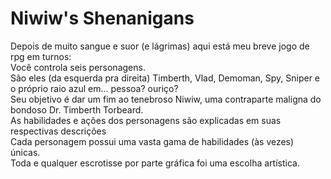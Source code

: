 # Niwiw's Shenanigans
Depois de muito sangue e suor (e lágrimas) aqui está meu breve jogo de rpg em turnos:  
Você controla seis personagens.  
São eles (da esquerda pra direita) Timberth, Vlad, Demoman, Spy, Sniper e o próprio raio azul em... pessoa? ouriço?  
Seu objetivo é dar um fim ao tenebroso Niwiw, uma contraparte maligna do bondoso Dr. Timberth Torbeard.  
As habilidades e ações dos personagens são explicadas em suas respectivas descrições  
Cada personagem possui uma vasta gama de habilidades (às vezes) únicas.  
Toda e qualquer escrotisse por parte gráfica foi uma escolha artística.  
